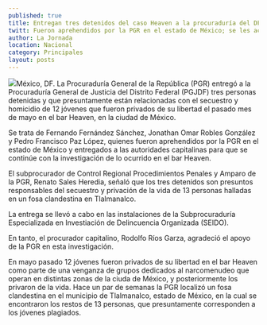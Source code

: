 ```yaml
---
published: true
title: Entregan tres detenidos del caso Heaven a la procuraduría del DF
twitt: Fueron aprehendidos por la PGR en el estado de México; se les acusa del secuestro y muerte de 13 personas.
author: La Jornada
location: Nacional
category: Principales
layout: posts
---
```


![](http://i.imgur.com/sqgcgCAm.jpg)México, DF. La Procuraduría General de la República (PGR) entregó a la Procuraduría General de Justicia del Distrito Federal (PGJDF) tres personas detenidas y que presuntamente están relacionadas con el secuestro y homicidio de 12 jóvenes que fueron privados de su libertad el pasado mes de mayo en el bar Heaven, en la ciudad de México.

Se trata de Fernando Fernández Sánchez, Jonathan Omar Robles González y Pedro Francisco Paz López, quienes fueron aprehendidos por la PGR en el estado de México y entregados a las autoridades capitalinas para que se continúe con la investigación de lo ocurrido en el bar Heaven.

El subprocurador de Control Regional Procedimientos Penales y Amparo de la PGR, Renato Sales Heredia, señaló que los tres detenidos son presuntos responsables del secuestro y privación de la vida de 13 personas halladas en un fosa clandestina en Tlalmanalco.

La entrega se llevó a cabo en las instalaciones de la Subprocuraduría Especializada en Investiación de Delincuencia Organizada (SEIDO).

En tanto, el procurador capitalino, Rodolfo Ríos Garza, agradeció el apoyo de la PGR en esta investigación.

En mayo pasado 12 jóvenes fueron privados de su libertad en el bar Heaven como parte de una venganza de grupos dedicados al narcomenudeo que operan en distintas zonas de la ciuda de México, y posteriormente los privaron de la vida. Hace un par de semanas la PGR localizó un fosa clandestina en el municipio de Tlalmanalco, estado de México, en la cual se encontraron los restos de 13 personas, que presuntamente corresponden a los jóvenes plagiados.
